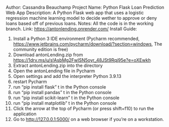 Author: Cassandra Beauchamp
Project Name: Python Flask Loan Prediction Web App
Description: A Python Flask web app that uses a logistic regression machine learning model to decide wether to approve or deny loans based off of previous loans. 
Notes: All the code is in the working branch.
Link: https://antonlending.onrender.com/
Install Guide: 
1. Install a Python 3 IDE environment (Pycharm recommended, https://www.jetbrains.com/pycharm/download/?section=windows, The community edition is free)
2. Download antonLending.zip from https://1drv.ms/u/s!AsbMg2FwISN5oyr_48JSt9Rqj95e?e=oXEwkh
3. Extract antonLending.zip into the directory
4. Open the antonLending file in Pycharm
5. Open settings and add the interpreter Python 3.9.13
6. restart Pycharm
7. run “pip install flask” t in the Python console
8. run “pip install pandas” t in the Python console
9. run “pip install scikit-learn” t in the Python console
10. run “pip install matplotlib” t in the Python console
11. Click the arrow at the top of Pycharm (or press shift+f10) to run the application
12. Go to http://127.0.0.1:5000/ on a web browser if you’re on a workstation.
